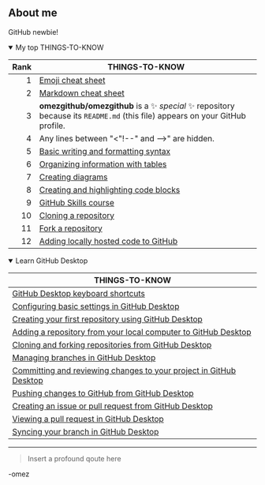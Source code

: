 <!--
<picture>
  <source media="(prefers-color-scheme: dark)" srcset="https://user-images.githubusercontent.com/25423296/163456776-7f95b81a-f1ed-45f7-b7ab-8fa810d529fa.png">
  <source media="(prefers-color-scheme: light)" srcset="https://user-images.githubusercontent.com/25423296/163456779-a8556205-d0a5-45e2-ac17-42d089e3c3f8.png">
  <img alt="Shows an illustrated sun in light mode and a moon with stars in dark mode." src="https://user-images.githubusercontent.com/25423296/163456779-a8556205-d0a5-45e2-ac17-42d089e3c3f8.png">
</picture>
!-->


## About me
<!-- Example of a hidden comment TO DO: add more details about me later -->
GitHub newbie!

<!--
![Screenshot of a comment on a GitHub issue showing an image, added in the Markdown, of an Octocat smiling and raising a tentacle.](https://myoctocat.com/assets/images/base-octocat.svg)
!-->

<details open>
<summary>My top THINGS-TO-KNOW</summary>

| Rank | THINGS-TO-KNOW |
|-----:|----------------|
|     1|[Emoji cheat sheet](https://www.webfx.com/tools/emoji-cheat-sheet/)|
|     2|[Markdown cheat sheet](https://www.markdownguide.org/cheat-sheet/)|
|     3|**omezgithub/omezgithub** is a ✨ _special_ ✨ repository because its `README.md` (this file) appears on your GitHub profile.|
|     4|Any lines between "<"!--" and -->" are hidden.|
|     5|[Basic writing and formatting syntax](https://docs.github.com/en/get-started/writing-on-github/getting-started-with-writing-and-formatting-on-github/basic-writing-and-formatting-syntax#images)|
|     6|[Organizing information with tables](https://docs.github.com/en/get-started/writing-on-github/working-with-advanced-formatting/organizing-information-with-tables) |
|     7|[Creating diagrams](https://docs.github.com/en/get-started/writing-on-github/working-with-advanced-formatting/creating-diagrams)|
|     8|[Creating and highlighting code blocks](https://docs.github.com/en/get-started/writing-on-github/working-with-advanced-formatting/creating-and-highlighting-code-blocks)|
|     9|[GitHub Skills course](https://skills.github.com/)|
|     10|[Cloning a repository](https://docs.github.com/en/repositories/creating-and-managing-repositories/cloning-a-repository)|
|     11|[Fork a repository](https://docs.github.com/en/pull-requests/collaborating-with-pull-requests/working-with-forks/fork-a-repo)|
|     12|[Adding locally hosted code to GitHub](https://docs.github.com/en/migrations/importing-source-code/using-the-command-line-to-import-source-code/adding-locally-hosted-code-to-github#adding-a-local-repository-to-github-using-git)|
</details>

<details open>
<summary>Learn GitHub Desktop</summary>

| THINGS-TO-KNOW |
|----------------|
|[GitHub Desktop keyboard shortcuts](https://docs.github.com/en/desktop/overview/github-desktop-keyboard-shortcuts)|
|[Configuring basic settings in GitHub Desktop](https://docs.github.com/en/desktop/configuring-and-customizing-github-desktop/configuring-basic-settings-in-github-desktop)|
|[Creating your first repository using GitHub Desktop](https://docs.github.com/en/desktop/overview/creating-your-first-repository-using-github-desktop)|
|[Adding a repository from your local computer to GitHub Desktop](https://docs.github.com/en/desktop/adding-and-cloning-repositories/adding-a-repository-from-your-local-computer-to-github-desktop)|
|[Cloning and forking repositories from GitHub Desktop](https://docs.github.com/en/desktop/adding-and-cloning-repositories/cloning-and-forking-repositories-from-github-desktop)|
|[Managing branches in GitHub Desktop](https://docs.github.com/en/desktop/making-changes-in-a-branch/managing-branches-in-github-desktop)|
|[Committing and reviewing changes to your project in GitHub Desktop](https://docs.github.com/en/desktop/making-changes-in-a-branch/committing-and-reviewing-changes-to-your-project-in-github-desktop)|
|[Pushing changes to GitHub from GitHub Desktop](https://docs.github.com/en/desktop/making-changes-in-a-branch/pushing-changes-to-github-from-github-desktop)|
|[Creating an issue or pull request from GitHub Desktop](https://docs.github.com/en/desktop/working-with-your-remote-repository-on-github-or-github-enterprise/creating-an-issue-or-pull-request-from-github-desktop)|
|[Viewing a pull request in GitHub Desktop](https://docs.github.com/en/desktop/working-with-your-remote-repository-on-github-or-github-enterprise/viewing-a-pull-request-in-github-desktop)|
|[Syncing your branch in GitHub Desktop](https://docs.github.com/en/desktop/working-with-your-remote-repository-on-github-or-github-enterprise/syncing-your-branch-in-github-desktop)|
</details>

---
> Insert a profound qoute here

-omez


<!--
- 🔭 I’m currently working on ...
- 🌱 I’m currently learning ...
- 👯 I’m looking to collaborate on ...
- 🤔 I’m looking for help with ...
- 💬 Ask me about ...
- 📫 How to reach me: ...
- 😄 Pronouns: ...
- ⚡ Fun fact: ...
--!>

